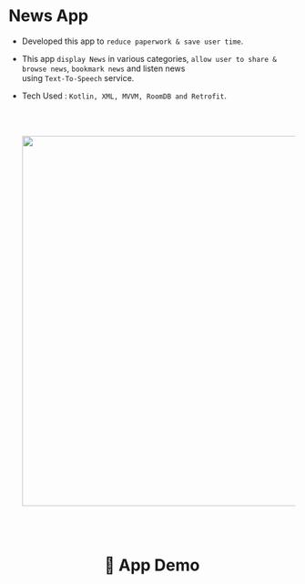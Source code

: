 # News App

- Developed this app to ```reduce paperwork & save user time```.
- This app ```display News``` in various categories, ```allow user to share & browse news```, ```bookmark news``` and listen news <br>
  using ```Text-To-Speech``` service.
- Tech Used : ```Kotlin, XML, MVVM, RoomDB and Retrofit```.
  
  <br><br>
  
  <img width=650 src="https://user-images.githubusercontent.com/94545831/184167042-c5fd862b-149b-45de-ae2c-d29799b3c007.png">


  <br><br>
  
<h1 align="center">📸 App Demo</h1>
  



  
  <br>
